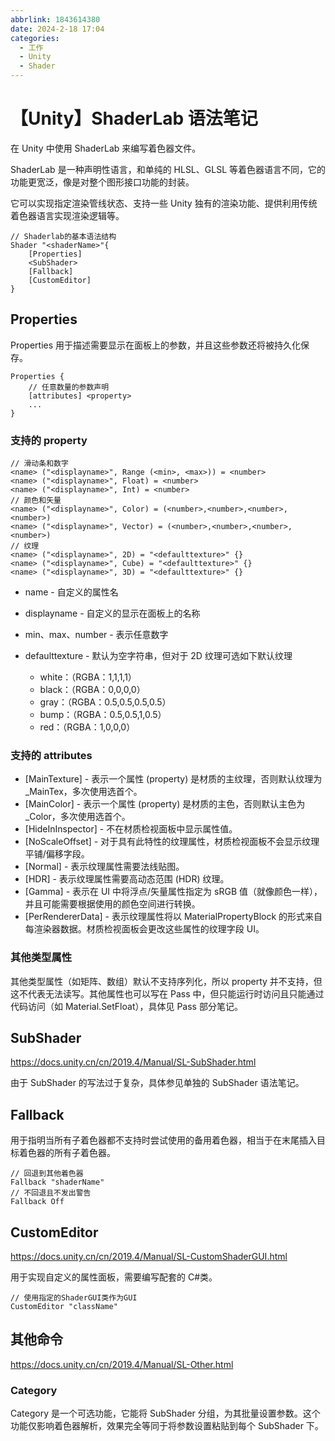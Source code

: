 ```yaml
---
abbrlink: 1843614380
date: 2024-2-18 17:04
categories:
  - 工作
  - Unity
  - Shader
---
```


# 【Unity】ShaderLab 语法笔记

在 Unity 中使用 ShaderLab 来编写着色器文件。

ShaderLab 是一种声明性语言，和单纯的 HLSL、GLSL 等着色器语言不同，它的功能更宽泛，像是对整个图形接口功能的封装。

它可以实现指定渲染管线状态、支持一些 Unity 独有的渲染功能、提供利用传统着色器语言实现渲染逻辑等。

```shaderlab
// Shaderlab的基本语法结构
Shader "<shaderName>"{
    [Properties]
    <SubShader>
    [Fallback]
    [CustomEditor]
}
```

## Properties

Properties 用于描述需要显示在面板上的参数，并且这些参数还将被持久化保存。

```shaderlab
Properties {
    // 任意数量的参数声明
    [attributes] <property>
    ...
}
```

### 支持的 property

```shaderlab
// 滑动条和数字
<name> ("<displayname>", Range (<min>, <max>)) = <number>
<name> ("<displayname>", Float) = <number>
<name> ("<displayname>", Int) = <number>
// 颜色和矢量
<name> ("<displayname>", Color) = (<number>,<number>,<number>,<number>)
<name> ("<displayname>", Vector) = (<number>,<number>,<number>,<number>)
// 纹理
<name> ("<displayname>", 2D) = "<defaulttexture>" {}
<name> ("<displayname>", Cube) = "<defaulttexture>" {}
<name> ("<displayname>", 3D) = "<defaulttexture>" {}
```

- name - 自定义的属性名
- displayname - 自定义的显示在面板上的名称
- min、max、number - 表示任意数字
- defaulttexture - 默认为空字符串，但对于 2D 纹理可选如下默认纹理

  - white：（RGBA：1,1,1,1）
  - black：（RGBA：0,0,0,0）
  - gray：（RGBA：0.5,0.5,0.5,0.5）
  - bump：（RGBA：0.5,0.5,1,0.5）
  - red：（RGBA：1,0,0,0）

### 支持的 attributes

- [MainTexture] - 表示一个属性 (property) 是材质的主纹理，否则默认纹理为\_MainTex，多次使用选首个。
- [MainColor] - 表示一个属性 (property) 是材质的主色，否则默认主色为\_Color，多次使用选首个。
- [HideInInspector] - 不在材质检视面板中显示属性值。
- [NoScaleOffset] - 对于具有此特性的纹理属性，材质检视面板不会显示纹理平铺/偏移字段。
- [Normal] - 表示纹理属性需要法线贴图。
- [HDR] - 表示纹理属性需要高动态范围 (HDR) 纹理。
- [Gamma] - 表示在 UI 中将浮点/矢量属性指定为 sRGB 值（就像颜色一样），并且可能需要根据使用的颜色空间进行转换。
- [PerRendererData] - 表示纹理属性将以 MaterialPropertyBlock 的形式来自每渲染器数据。材质检视面板会更改这些属性的纹理字段 UI。

### 其他类型属性

其他类型属性（如矩阵、数组）默认不支持序列化，所以 property 并不支持，但这不代表无法读写。其他属性也可以写在 Pass 中，但只能运行时访问且只能通过代码访问（如 Material.SetFloat），具体见 Pass 部分笔记。

## SubShader

https://docs.unity.cn/cn/2019.4/Manual/SL-SubShader.html

由于 SubShader 的写法过于复杂，具体参见单独的 SubShader 语法笔记。

## Fallback

用于指明当所有子着色器都不支持时尝试使用的备用着色器，相当于在末尾插入目标着色器的所有子着色器。

```shaderlab
// 回退到其他着色器
Fallback "shaderName"
// 不回退且不发出警告
Fallback Off
```

## CustomEditor

<https://docs.unity.cn/cn/2019.4/Manual/SL-CustomShaderGUI.html>

用于实现自定义的属性面板，需要编写配套的 C#类。

```shaderlab
// 使用指定的ShaderGUI类作为GUI
CustomEditor "className"
```

## 其他命令

<https://docs.unity.cn/cn/2019.4/Manual/SL-Other.html>

### Category

Category 是一个可选功能，它能将 SubShader 分组，为其批量设置参数。这个功能仅影响着色器解析，效果完全等同于将参数设置粘贴到每个 SubShader 下。
